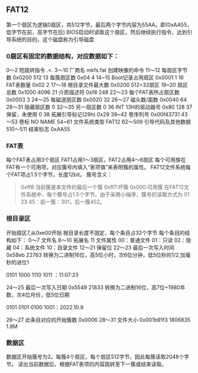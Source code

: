 ## **FAT12**

第一个扇区为逻辑0扇区，共512字节，最后两个字节内容为55AA。即(0xAA55，低字节在前，高字节在后) BIOS启动时读取这个扇区，然后继续执行指令，达到引导系统的目的，这个磁盘称为引导磁盘

### 0扇区有固定的数据结构，对应数据如下：

0～2 短跳转指令 .<. 
3～10 厂商名 mkfs.fat 创建映像的命令 
11～12 每扇区字节数 0x0200 512 
13 每簇扇区数 0x04 4 
14~15 Boot记录占用扇区 0x0001 1 
16 FAT表数量 0x02 2 
17～18 根目录文件最大数 0x0200 512=32扇区 
19~20 扇区总数 0x1000 4096 
21 介质描述符 0xf8 248 
22～23 每个FAT表所占扇区数 0x0003 3 
24～25 每磁道扇区数 0x0020 32 
26～27 磁头数/面数 0x0040 64 
28～31 隐藏扇区数 0 
32～35 另一扇区数 0 
36 INT 13H的驱动器号 0x80 128 
37 保留，未使用 0 
38 拓展引导标记(29h) 0x29 
39~42 卷序列号 0x00f43731 
43～53 卷标 NO NAME 
54~61 文件系统类型 FAT12 
62～509 引导代码及其他数据 
510～511 结束标志 0xAA55

### FAT表

每个FAT表占用3个扇区 FAT1占用1～3扇区，FAT2占用4～6扇区 每个可用族在FAT有一个可用项，对应簇号内填入“表项值”来表明簇的属性。 FAT12文件系统每个FAT项占1.5个字节，长度12bit。 簇号含义：

> 0xff8:当前簇是本文件的最后一个簇 0xff7:坏簇 0x000:可用簇 在FAT12文件系统中，每个簇号占1.5个字节。由于采用小端序，簇号的读取方式为 01 23 45：前一簇：301，后一簇452。

### 根目录区

开始扇区7,从0xe00开始 根目录长度不固定，每个条目占32个字节 每个条目的结构如下： 0～7 文件名 8～10 拓展名 11 文件属性 00：普通文件 01：只读 02：隐藏 04：系统文件 10：目录文件 12～21 保留位 22～23 最后一次写入时间 0x58eb 22763 转换为二进制16位，高5位小时，次6位分钟，低5位秒的1/2,加毫秒的进位1

0101 1000 1110 1011 ：11:07:23

24～25 最后一次写入日期 0x5549 21833 转换为二进制16位，高7位+1980年数，次4位月份，低5位日期

0101 0101 0100 1001：2022.10.9

26～27 此条目对应的开始簇数 0x0006 28～31 文件大小 0x001b91f3 1806835 1.8M

### 数据区

数据区开始簇号为2。每簇4个扇区，每个扇区512字节，因此每簇读取2048个字节。 读出当前数据后，根据FAT表项的内容跳转至下一簇或结束读取。